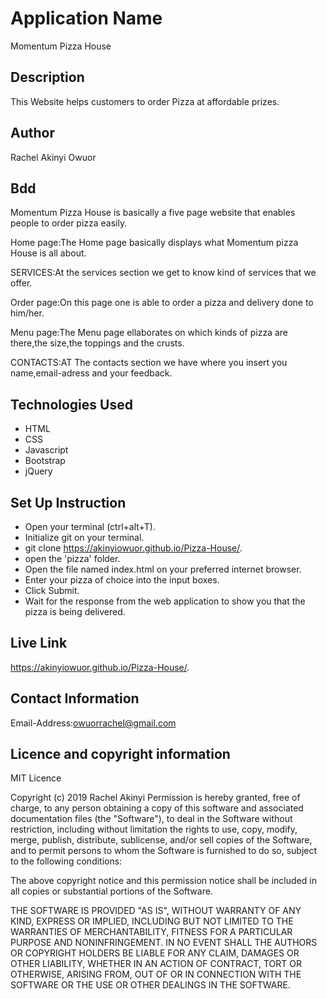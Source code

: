 # Application Name
Momentum Pizza House

## Description
This Website helps customers to order Pizza at affordable prizes.

## Author
Rachel Akinyi Owuor

## Bdd
Momentum Pizza House is basically a five page website that enables people to order pizza easily.

Home page:The Home page basically displays what Momentum pizza House is all about.

SERVICES:At the services section we get to know kind of services that we offer.

Order page:On this page one is able to order a pizza and delivery done to him/her.

Menu page:The Menu page ellaborates on which kinds of pizza are there,the size,the toppings and the crusts.

CONTACTS:AT The contacts section we have where you insert you name,email-adress and your feedback.

## Technologies Used
* HTML
* CSS
* Javascript
* Bootstrap
* jQuery
## Set Up Instruction
* Open your terminal (ctrl+alt+T).
* Initialize git on your terminal.
* git clone https://akinyiowuor.github.io/Pizza-House/.
* open the 'pizza' folder.
* Open the file named index.html on your preferred internet browser.
* Enter your pizza of choice into the input boxes.
* Click Submit.
* Wait for the response from the web application to show you that the pizza is being delivered.

## Live Link
  https://akinyiowuor.github.io/Pizza-House/.

## Contact Information
Email-Address:owuorrachel@gmail.com

## Licence and copyright information
MIT Licence

Copyright (c) 2019 Rachel Akinyi
Permission is hereby granted, free of charge, to any person obtaining a copy of this software and associated documentation files (the "Software"), to deal in the Software without restriction, including without limitation the rights to use, copy, modify, merge, publish, distribute, sublicense, and/or sell copies of the Software, and to permit persons to whom the Software is furnished to do so, subject to the following conditions:

The above copyright notice and this permission notice shall be included in all copies or substantial portions of the Software.

THE SOFTWARE IS PROVIDED "AS IS", WITHOUT WARRANTY OF ANY KIND, EXPRESS OR IMPLIED, INCLUDING BUT NOT LIMITED TO THE WARRANTIES OF MERCHANTABILITY, FITNESS FOR A PARTICULAR PURPOSE AND NONINFRINGEMENT. IN NO EVENT SHALL THE AUTHORS OR COPYRIGHT HOLDERS BE LIABLE FOR ANY CLAIM, DAMAGES OR OTHER LIABILITY, WHETHER IN AN ACTION OF CONTRACT, TORT OR OTHERWISE, ARISING FROM, OUT OF OR IN CONNECTION WITH THE SOFTWARE OR THE USE OR OTHER DEALINGS IN THE SOFTWARE.